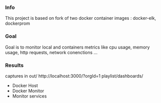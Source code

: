 ### Info
This project is based on fork of two docker container images : docker-elk, dockerprom
### Goal
Goal is to monitor local and containers metrics like cpu usage, memory usage, http requests, network conenctions ...
### Results
captures in out/
http://localhost:3000/?orgId=1
playlist/dashboards/
- Docker Host
- Docker Monitor
- Monitor services

